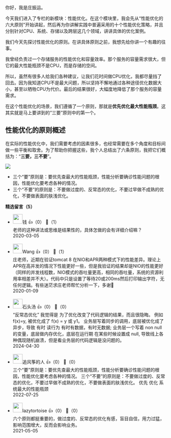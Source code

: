 你好，我是庄振运。

今天我们进入了专栏的新模块：性能优化。在这个模块里，我会先从“性能优化的六大原则”开始讲起，然后再为你讲解实践中普遍采用的十个性能优化策略，并且分别针对CPU、系统、存储以及跨层这几个领域，讲讲具体的优化案例。

我们今天先探讨性能优化的原则。在讲具体原则之前，我想先给你讲一个有趣的往事。

我曾经负责过一个存储服务的性能优化和容量效率。那个服务的容量需求很大，但它的最大性能瓶颈不是CPU，而是存储的空间。

所以，虽然有很多人给我们各种建议，让我们花时间做CPU优化，我都尽量挡了回去。因为我知道CPU不是最大问题，所以坚持不懈地通过各种途径优化数据大小，甚至以牺牲CPU为代价。最后的结果很好，大幅度地降低了那个服务的容量需求。

在这个性能优化的场景，我们遵循了一个原则，那就是**优先优化最大性能瓶颈**。这其实就是马上要讲到的“三要”原则中的第一个。

## 性能优化的原则概述

在实际的性能优化中，我们需要考虑的因素很多，也经常需要在多个角度和目标间做一些平衡和取舍。为了帮助你把握这些，我个人总结出了六条原则，我把它们概括为：“**三要，三不要**”。

![](https://static001.geekbang.org/resource/image/bc/bb/bc08d73063d641b231db155d7ffe26bb.jpg?wh=2622%2A1474)

- 三个“要”原则是：要优先查最大的性能瓶颈，性能分析要确诊性能问题的根因，性能优化要考虑各种的情况。
- 三个“不要”的原则是：不要做过度的、反常态的优化，不要过早做不成熟的优化，不要做表面的肤浅优化。
<div><strong>精选留言（5）</strong></div><ul>
<li><img src="https://static001.geekbang.org/account/avatar/00/0f/67/f4/9a1feb59.jpg" width="30px"><span>钱</span> 👍（0） 💬（1）<div>老师的这种讲法或思维是结果性的，具体怎做的会有详细介绍嘛？</div>2020-03-05</li><br/><li><img src="https://static001.geekbang.org/account/avatar/00/12/6e/55/8c2c83f4.jpg" width="30px"><span>Wang</span> 👍（0） 💬（1）<div>庄老师，近期在验证tomcat 8 在NIO和APR两种模式下的性能差异。理论上APR在高并发的情况下性能更好一些，但是我验证的结果却是NIO的性能更好（同样的并发线程数，NIO模式的吞吐量更高，相同的吞吐量，系统的资源利用率相差并不大）。代码中只是设置了等待20或200ms然后打印输出字符，无任何逻辑。有些迷茫求庄老师帮忙分析一下，多谢🙏</div>2020-01-09</li><br/><li><img src="https://static001.geekbang.org/account/avatar/00/0f/99/4a/bdf26d5c.jpg" width="30px"><span>石头汤</span> 👍（0） 💬（0）<div>“反常态优化” 我觉得是 为了优化改变了代码逻辑的结果，而且很隐晦。
例如 f(x)=y, 被优化成了 f(x) = y 或 y1。
业务层写着同步的调用，底层被优化成了 异步，导致 有时 读行为 有时有数据，有时无数据;
业务层一个写着 non null 的变量，底层做内存优化，底层在运行期 在某些时候设置成 null, 导致线上各种偶现随机崩溃，但是看业务层的代码逻辑是没问题的。 </div>2024-04-30</li><br/><li><img src="https://static001.geekbang.org/account/avatar/00/16/b4/94/2796de72.jpg" width="30px"><span>追风筝的人</span> 👍（0） 💬（0）<div>三个“要”原则是：要优先查最大的性能瓶颈，性能分析要确诊性能问题的根因，性能优化要考虑各种的情况。
三个“不要”的原则是：不要做过度的、反常态的优化，不要过早做不成熟的优化，不要做表面的肤浅优化。
优先 优化 系统最大的性能瓶颈</div>2022-07-25</li><br/><li><img src="https://static001.geekbang.org/account/avatar/00/16/ee/0f/e8d0d8cc.jpg" width="30px"><span>lazytortoise</span> 👍（0） 💬（0）<div>六个原则都挺重要的，做过度的、反常态的优化有感，盲目自信，用力过猛，影响范围增大，反而会影响业务。</div>2021-05-05</li><br/>
</ul>